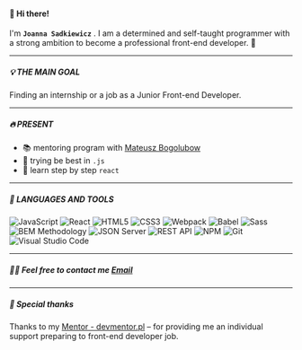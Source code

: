 #### 👋 Hi there! 

I'm **`Joanna Sadkiewicz`** .
I am a determined and self-taught programmer with a strong ambition to become a professional front-end developer. :dart:

---

##### 💡 THE MAIN GOAL
 Finding an internship or a job as a Junior Front-end Developer. 

---

##### 🔥 PRESENT
- :books: mentoring program with [Mateusz Bogolubow](https://devmentor.pl/)
- :blossom: trying be best in `.js`
- :seedling: learn step by step `react`

---

##### 🔧 LANGUAGES AND TOOLS
![JavaScript](https://img.shields.io/badge/JavaScript-323330?style=for-the-badge&logo=javascript&logoColor=F7DF1E)
![React](https://img.shields.io/badge/React-20232A?style=for-the-badge&logo=react&logoColor=61DAFB)
![HTML5](https://img.shields.io/badge/HTML5-E34F26?style=for-the-badge&logo=html5&logoColor=white)
![CSS3](https://img.shields.io/badge/CSS3-1572B6?style=for-the-badge&logo=css3&logoColor=white)
![Webpack](https://img.shields.io/badge/Webpack-8DD6F9?style=for-the-badge&logo=Webpack&logoColor=white)
![Babel](https://img.shields.io/badge/Babel-F9DC3E?style=for-the-badge&logo=babel&logoColor=white)
![Sass](https://img.shields.io/badge/Sass-pink?style=for-the-badge&logo=sass&logoColor=white)
![BEM Methodology](https://img.shields.io/badge/BEM%20Methodology-29BDfD?style=for-the-badge&logo=BEM&logoColor=white)
![JSON Server](https://img.shields.io/badge/JSON%20Server-6f736d?style=for-the-badge&logo=JSON&logoColor=white)
![REST API](https://img.shields.io/badge/REST%20API-4f736d?style=for-the-badge&logoColor=white)
![NPM](https://img.shields.io/badge/NPM-CB3837?style=for-the-badge&logo=npm&logoColor=white)
![Git](https://img.shields.io/badge/GIT-ADB188?style=for-the-badge&logo=git&logoColor=white)
![Visual Studio Code](https://img.shields.io/badge/-Visual%20Studio%20Code-0A1A2F?style=for-the-badge&logo=visual-studio-code&logoColor=007ACC)

---

##### 🙋‍♂️ Feel free to contact me [Email](mailto:joanna.sadkiewicz1@gmail.com)

---

##### 👏 Special thanks
Thanks to my [Mentor - devmentor.pl](https://devmentor.pl/) – for providing me an individual support preparing to front-end developer job.
